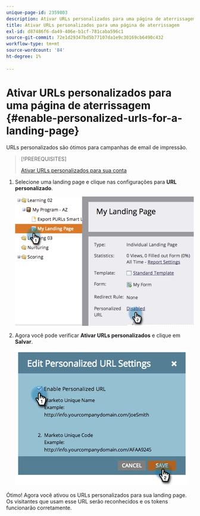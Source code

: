```yaml
---
unique-page-id: 2359803
description: Ativar URLs personalizados para uma página de aterrissagem - Documentos do Marketo - Documentação do produto
title: Ativar URLs personalizados para uma página de aterrissagem
exl-id: d87486f6-da49-406e-b1cf-781caba596c1
source-git-commit: 72e1d29347bd5b77107da1e9c30169cb6490c432
workflow-type: tm+mt
source-wordcount: '84'
ht-degree: 1%

---
```


# Ativar URLs personalizados para uma página de aterrissagem {#enable-personalized-urls-for-a-landing-page}

URLs personalizados são ótimos para campanhas de email de impressão.

>[!PREREQUISITES]
>
>[Ativar URLs personalizados para sua conta](/help/marketo/product-docs/demand-generation/landing-pages/personalizing-landing-pages/enable-personalized-urls-for-your-account.md)

1. Selecione uma landing page e clique nas configurações para **URL personalizado**.

   ![](assets/image2014-9-18-13-3a24-3a3.png)

1. Agora você pode verificar **Ativar URLs personalizados** e clique em **Salvar**.

   ![](assets/image2014-9-18-13-3a23-3a53.png)

Ótimo! Agora você ativou os URLs personalizados para sua landing page. Os visitantes que usam esse URL serão reconhecidos e os tokens funcionarão corretamente.
